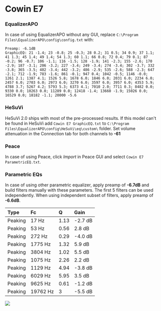 # Cowin E7

### EqualizerAPO
In case of using EqualizerAPO without any GUI, replace `C:\Program Files\EqualizerAPO\config\config.txt`
with:
```
Preamp: -6.1dB
GraphicEQ: 21 -1.4; 23 -0.8; 25 -0.3; 28 0.2; 31 0.5; 34 0.9; 37 1.1; 41 1.3; 45 1.4; 49 1.4; 54 1.3; 60 1.1; 66 0.8; 72 0.4; 79 0.1; 87 -0.2; 96 -0.7; 106 -1.1; 116 -1.5; 128 -1.9; 141 -2.3; 155 -2.6; 170 -2.9; 187 -3.1; 206 -3.2; 227 -3.4; 249 -3.4; 274 -3.4; 302 -3.7; 332 -3.8; 365 -3.5; 402 -3.4; 442 -3.2; 486 -2.9; 535 -2.6; 588 -2.3; 647 -2.1; 712 -1.9; 783 -1.6; 861 -0.1; 947 0.4; 1042 -0.5; 1146 -0.0; 1261 2.1; 1387 4.1; 1526 5.8; 1678 6.0; 1846 6.0; 2031 6.0; 2234 6.0; 2457 6.0; 2703 6.0; 2973 6.0; 3270 6.0; 3597 6.0; 3957 6.0; 4353 5.9; 4788 3.7; 5267 4.2; 5793 5.3; 6373 4.1; 7010 2.0; 7711 0.3; 8482 0.0; 9330 0.0; 10263 0.0; 11289 0.0; 12418 -1.4; 13660 -1.9; 15026 0.0; 16529 0.0; 18182 -1.1; 20000 -5.6
```

### HeSuVi
HeSuVi 2.0 ships with most of the pre-processed results. If this model can't be found in HeSuVi add
`Cowin E7 GraphicEQ.txt` to `C:\Program Files\EqualizerAPO\config\HeSuVi\eq\custom\` folder.
Set volume attenuation in the Connection tab for both channels to **-61**

### Peace
In case of using Peace, click *Import* in Peace GUI and select `Cowin E7 ParametricEQ.txt`.

### Parametric EQs
In case of using other parametric equalizer, apply preamp of **-6.7dB** and build filters manually
with these parameters. The first 5 filters can be used independently.
When using independent subset of filters, apply preamp of **-6.6dB**.

| Type    | Fc       |    Q | Gain    |
|:--------|:---------|:-----|:--------|
| Peaking | 17 Hz    | 1.13 | -2.7 dB |
| Peaking | 53 Hz    | 0.56 | 2.8 dB  |
| Peaking | 272 Hz   | 0.29 | -4.0 dB |
| Peaking | 1775 Hz  | 1.32 | 5.9 dB  |
| Peaking | 3804 Hz  | 1.02 | 5.5 dB  |
| Peaking | 1075 Hz  | 2.26 | 2.2 dB  |
| Peaking | 1129 Hz  | 4.94 | -3.8 dB |
| Peaking | 6029 Hz  | 5.95 | 3.5 dB  |
| Peaking | 9625 Hz  | 0.61 | -1.2 dB |
| Peaking | 19762 Hz | 3    | -5.5 dB |

![](https://raw.githubusercontent.com/jaakkopasanen/AutoEq/master/results/rtings/avg/Cowin%20E7/Cowin%20E7.png)